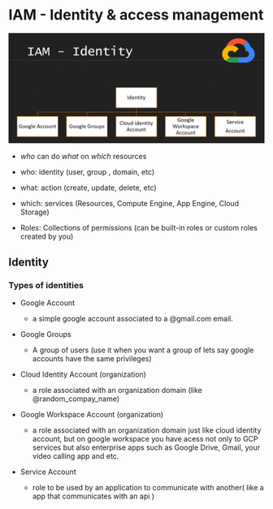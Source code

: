 
# IAM - Identity & access management

  ![alt text](IAM-identity.png "identity types")

  - *who* can do *what* on *which* resources

  - who: identity (user, group , domain, etc)

  - what: action (create, update, delete, etc)

  - which: services (Resources, Compute Engine, App Engine, Cloud Storage)

  - Roles: Collections of permissions (can be built-in roles or custom roles created by you)

## Identity

### Types of identities

  - Google Account
    * a simple google account associated to a @gmail.com email.

  - Google Groups
    * A group of users (use it when you want a group of lets say google accounts have the same privileges)

  - Cloud Identity Account (organization)
    * a role associated with an organization domain (like @random_compay_name)

  - Google Workspace Account (organization)
    * a role associated with an organization domain just like cloud identity account,
      but on google workspace you have acess not only to GCP services but also enterprise
      apps such as Google Drive, Gmail, your video calling app and etc.

  - Service Account
    * role to be used by an application to communicate with another( like a app that communicates with an
      api )

